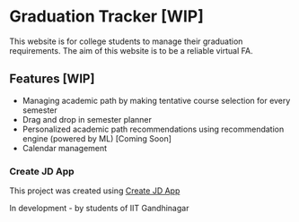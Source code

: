 # Graduation Tracker [WIP]
This website is for college students to manage their graduation requirements. The aim of this website is to be a reliable virtual FA.

## Features [WIP]
- Managing academic path by making tentative course selection for every semester
- Drag and drop in semester planner
- Personalized academic path recommendations using recommendation engine (powered by ML) [Coming Soon]
- Calendar management

### Create JD App
This project was created using [Create JD App](https://github.com/OrJDev/create-jd-app)

In development - by students of IIT Gandhinagar
